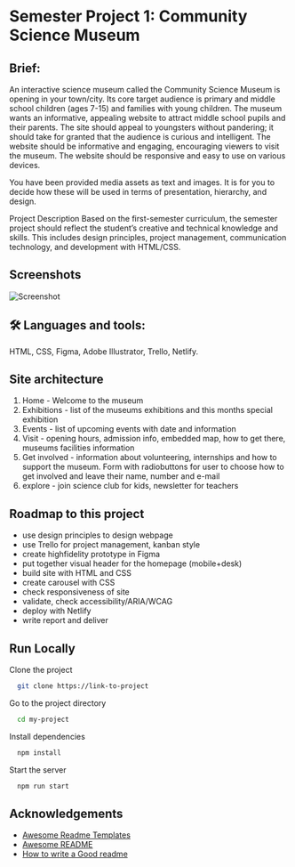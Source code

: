 # Semester Project 1: Community Science Museum

## Brief:
An interactive science museum called the Community Science Museum is opening in your town/city. Its core target audience is primary and middle school children (ages 7-15) and families with young children. The museum wants an informative, appealing website to attract middle school pupils and their parents. The site should appeal to youngsters without pandering; it should take for granted that the audience is curious and intelligent. The website should be informative and engaging, encouraging viewers to visit the museum. The website should be responsive and easy to use on various devices.

You have been provided media assets as text and images. It is for you to decide how these will be used in terms of presentation, hierarchy, and design.

Project Description Based on the first-semester curriculum, the semester project should reflect the student’s creative and technical knowledge and skills. This includes design principles, project management, communication technology, and development with HTML/CSS.

## Screenshots

![Screenshot](/images/Screenshot-gamehub.png)

## 🛠 Languages and tools:

HTML, CSS, Figma, Adobe Illustrator, Trello, Netlify.

## Site architecture

1. Home - Welcome to the museum
2. Exhibitions - list of the museums exhibitions and this months special exhibition
3. Events - list of upcoming events with date and information
4. Visit - opening hours, admission info, embedded map, how to get there, museums facilities information
5. Get involved - information about volunteering, internships and how to support the museum. Form with radiobuttons for user to choose how to get involved and leave their name, number and e-mail
6. explore - join science club for kids, newsletter for teachers

## Roadmap to this project

- use design principles to design webpage
- use Trello for project management, kanban style
- create highfidelity prototype in Figma
- put together visual header for the homepage (mobile+desk)
- build site with HTML and CSS
- create carousel with CSS
- check responsiveness of site
- validate, check accessibility/ARIA/WCAG
- deploy with Netlify
- write report and deliver

## Run Locally

Clone the project

```bash
  git clone https://link-to-project
```

Go to the project directory

```bash
  cd my-project
```

Install dependencies

```bash
  npm install
```

Start the server

```bash
  npm run start
```

## Acknowledgements

- [Awesome Readme Templates](https://awesomeopensource.com/project/elangosundar/awesome-README-templates)
- [Awesome README](https://github.com/matiassingers/awesome-readme)
- [How to write a Good readme](https://bulldogjob.com/news/449-how-to-write-a-good-readme-for-your-github-project)
